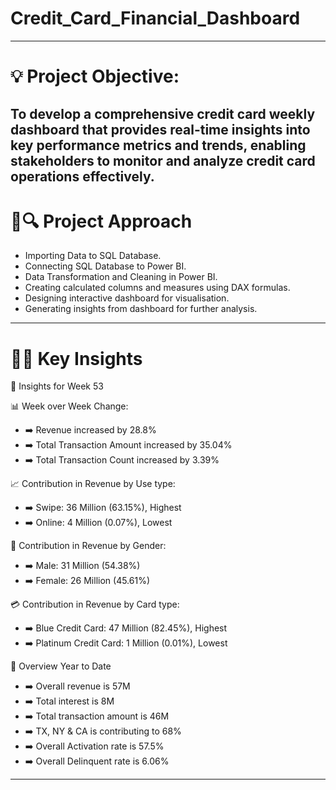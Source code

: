 # Credit_Card_Financial_Dashboard
---
# 💡 Project Objective:
To develop a comprehensive credit card weekly dashboard that provides real-time insights into key performance metrics and trends, enabling stakeholders to monitor and analyze credit card operations effectively.
---
# 📅🔍 Project Approach

- Importing Data to SQL Database.
- Connecting SQL Database to Power BI.
- Data Transformation and Cleaning in Power BI.
- Creating calculated columns and measures using DAX formulas.
- Designing interactive dashboard for visualisation.
- Generating insights from dashboard for further analysis.
---
# 🧠💡 Key Insights

🎌 Insights for Week 53

📊 Week over Week Change:

- ➡️ Revenue increased by 28.8%
- ➡️ Total Transaction Amount increased by 35.04%
- ➡️ Total Transaction Count increased by 3.39%

📈 Contribution in Revenue by Use type:

- ➡️ Swipe: 36 Million (63.15%), Highest
- ➡️ Online: 4 Million (0.07%), Lowest

👫 Contribution in Revenue by Gender:

- ➡️ Male: 31 Million (54.38%)
- ➡️ Female: 26 Million (45.61%)

💳 Contribution in Revenue by Card type:

- ➡️ Blue Credit Card: 47 Million (82.45%), Highest
- ➡️ Platinum Credit Card: 1 Million (0.01%), Lowest

📆 Overview Year to Date

- ➡️ Overall revenue is 57M
- ➡️ Total interest is 8M
- ➡️ Total transaction amount is 46M
- ➡️ TX, NY & CA is contributing to 68%
- ➡️ Overall Activation rate is 57.5%
- ➡️ Overall Delinquent rate is 6.06%

---
  
